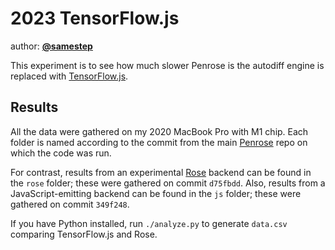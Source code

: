 # 2023 TensorFlow.js

author: [**@samestep**](http://github.com/samestep)

This experiment is to see how much slower Penrose is the autodiff engine is
replaced with [TensorFlow.js][].

## Results

All the data were gathered on my 2020 MacBook Pro with M1 chip. Each folder is
named according to the commit from the main [Penrose][] repo on which the code
was run.

For contrast, results from an experimental [Rose][] backend can be found in the
`rose` folder; these were gathered on commit `d75fbdd`. Also, results from a
JavaScript-emitting backend can be found in the `js` folder; these were gathered
on commit `349f248`.

If you have Python installed, run `./analyze.py` to generate `data.csv`
comparing TensorFlow.js and Rose.

[Penrose]: https://github.com/penrose/penrose
[Rose]: https://github.com/rose-lang/rose
[TensorFlow.js]: https://www.tensorflow.org/js
